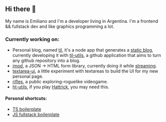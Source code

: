 ## Hi there 👋

My name is Emiliano and I'm a developer living in Argentina.
I'm a frontend && fullstack dev and like graphics programming a lot.

### Currently working on:
- Personal blog, named [til](https://github.com/carmon/til), it's a node app that generates a [static blog](https://til.vercel.app/), currently developing it with [til-utils](https://github.com/carmon/til-utils), a github application that aims to turn any github repository into a blog.
- [jmod](https://github.com/carmon/jmod), a JSON -> HTML form library, currently doing it while [streaming](https://www.twitch.tv/carmontv).
- [textarea-ui](https://github.com/carmon/textarea-ui), a little experiment with textareas to build the UI for my new personal page.
- [rifles](https://github.com/carmon/rifles), a public exploring-roguelike videogame.
- [ht-utils](https://github.com/carmon/ht-utils), if you play [Hattrick](https://hattrick.org), you may need this.

#### Personal shortcuts:
- [TS boilerplate](https://github.com/carmon/boiler-ts)
- [JS fullstack boilerplate](https://github.com/carmon/boiler-fullstack-js)

<!--
**carmon/carmon** is a ✨ _special_ ✨ repository because its `README.md` (this file) appears on your GitHub profile.

Here are some ideas to get you started:

- 🔭 I’m currently working on ...
- 🌱 I’m currently learning ...
- 👯 I’m looking to collaborate on ...
- 🤔 I’m looking for help with ...
- 💬 Ask me about ...
- 📫 How to reach me: ...
- 😄 Pronouns: ...
- ⚡ Fun fact: ...
-->
